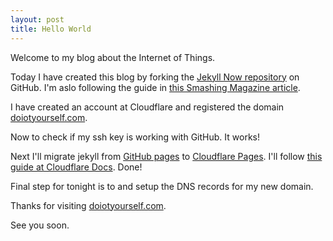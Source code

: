 ```yaml
---
layout: post
title: Hello World
---
```


Welcome to my blog about the Internet of Things. 

Today I have created this blog by forking the [Jekyll Now repository](https://github.com/barryclark/jekyll-now) on GitHub. I'm aslo following the guide in [this Smashing Magazine article](https://www.smashingmagazine.com/2014/08/build-blog-jekyll-github-pages/).

I have created an account at Cloudflare and registered the domain [doiotyourself.com](https://doiotyourself.com).

Now to check if my ssh key is working with GitHub. It works!

Next I'll migrate jekyll from [GitHub pages](https://doiotyourself.github.io) to [Cloudflare Pages](https://doiotyourself.pages.dev). I'll follow [this guide at Cloudflare Docs](https://developers.cloudflare.com/pages/migrations/migrating-jekyll-from-github-pages/). Done!

Final step for tonight is to and setup the DNS records for my new domain.

Thanks for visiting [doiotyourself.com](https://doiotyourself.com).

See you soon.